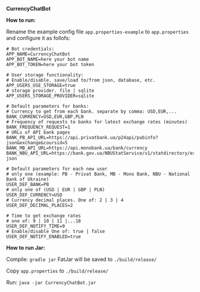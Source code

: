 **CurrencyChatBot**

**How to run:**

Rename the example config file `app.properties-example` to `app.properties` and configure it as follofs:

```properties
# Bot credentials:
APP_NAME=CurrencyChatBot
APP_BOT_NAME=here your bot name
APP_BOT_TOKEN=here your bot token

# User storage functionality:
# Enable/disable. save/load to/from json, database, etc.
APP_USERS_USE_STORAGE=true
# storage provider. file | sqlite
APP_USERS_STORAGE_PROVIDER=sqlite

# Default parameters for banks:
# Currency to get from each bank. separate by comma: USD,EUR,...
BANK_CURRENCY=USD,EUR,GBP,PLN
# Frequency of requests to banks for latest exchange rates (minutes)
BANK_FREQUENCY_REQUEST=1
# URLs of API bank pages
BANK_PB_API_URL=https://api.privatbank.ua/p24api/pubinfo?json&exchange&coursid=5
BANK_MB_API_URL=https://api.monobank.ua/bank/currency
BANK_NBU_API_URL=https://bank.gov.ua/NBUStatService/v1/statdirectory/exchange?json

# Default parameters for each new user
# only one (example: PB - Privat Bank, MB - Mono Bank, NBU - National Bank of Ukraine)
USER_DEF_BANK=PB
# only one of (USD | EUR | GBP | PLN)
USER_DEF_CURRENCY=USD
# Currency decimal places. One of: 2 | 3 | 4
USER_DEF_DECIMAL_PLACES=2

# Time to get exchange rates
# one of: 9 | 10 | 11 |...18
USER_DEF_NOTIFY_TIME=9
# Enable/disable One of: true | false
USER_DEF_NOTIFY_ENABLED=true
```

**How to run Jar:**

Compile: `gradle jar` FatJar will be saved to `./build/release/`

Copy `app.properties` to `./build/release/`

Run: `java -jar CurrencyChatBot.jar`

